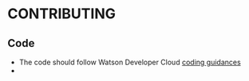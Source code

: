 # CONTRIBUTING

## Code

* The code should follow Watson Developer Cloud [coding guidances](https://github.com/watson-developer-cloud/api-guidelines)
* 